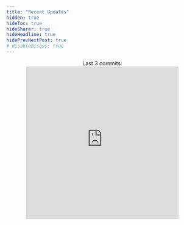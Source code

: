 ```yaml
---
title: "Recent Updates"
hidden: true
hideToc: true
hideSharer: true
hideHeadline: true
hidePrevNextPost: true
# disableDisqus: true
---
```


<div style="text-align: center;">
<span>Last 3 commits:</span>
<div>
<iframe src="https://wzulfikar.github.io/vue-github-commits/embed.html?repo=wzulfikar/lab" scrolling="no" height="400" width="400" style="border: none;overflow-y: hidden;"></iframe>
</div>
</div>